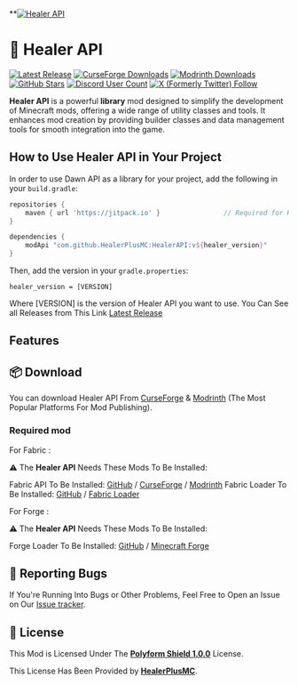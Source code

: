 **[![Healer API](https://HealerPlusMC.github.io/Projects/HealerAPI/Images/Healer%20API.jpeg)](https://HealerPlusMC.github.io/Index#Home)

# 🍉 Healer API


[![Latest Release](https://img.shields.io/github/release/HealerPlusMC/HealerAPI.svg)](https://github.com/HealerPlusMC/HealerAPI/releases/latest)
[![CurseForge Downloads](http://cf.way2muchnoise.eu/full_1170467_Downloads.svg)](https://www.curseforge.com/minecraft/mc-mods/healer-api)
[![Modrinth Downloads](https://img.shields.io/modrinth/dt/PQ0VHchN.svg?logoColor=00FF00&logo=modrinth&color=00FF00&style=flat-square&label=Downloads)](https://modrinth.com/mod/healer-api)
[![GitHub Stars](https://img.shields.io/github/stars/HealerPlusMC/HealerAPI.svg?style=flat-square)]()
[![Discord User Count](https://img.shields.io/discord/1329131954502893791.svg?logoColor=FFFFFF&logo=discord&color=7289DA&style=flat-square)](https://discord.gg/VVztDJgJ)
[![X (Formerly Twitter) Follow](https://img.shields.io/twitter/follow/HealerPlusMC)](https://twitter.com/@HealerPlusMC)


<b>Healer API</b> is a powerful <b>library</b> mod designed to simplify the development of Minecraft mods, offering a wide range of utility classes and tools.
It enhances mod creation by providing builder classes and data management tools for smooth integration into the game.


## How to Use Healer API in Your Project
In order to use Dawn API as a library for your project, add the following in your ``build.gradle``:
```gradle
repositories {
    maven { url 'https://jitpack.io' }                // Required for Healer API
}

dependencies {
    modApi "com.github.HealerPlusMC:HealerAPI:v${healer_version}"
}
```

Then, add the version in your ``gradle.properties``:
```properties
healer_version = [VERSION]
```
Where [VERSION] is the version of Healer API you want to use.
You Can See all Releases from This Link [Latest Release](https://github.com/HealerPlusMC/HealerAPI/releases/latest)

## Features



## 📦 Download
You can download Healer API From [CurseForge](https://www.curseforge.com/minecraft/mc-mods/healer-api) & [Modrinth](https://modrinth.com/mod/healer-api) (The Most Popular Platforms For Mod Publishing).

### Required mod

For Fabric :

⚠ The <b>Healer API</b> Needs These Mods To Be Installed:

Fabric API To Be Installed: [GitHub](https://github.com/FabricMC/fabric) / [CurseForge](https://www.curseforge.com/minecraft/mc-mods/fabric-api) / [Modrinth](https://modrinth.com/mod/fabric-api)
Fabric Loader To Be Installed: [GitHub](https://github.com/FabricMC/fabric-loader) / [Fabric Loader](https://fabricmc.net/use/installer/)

For Forge :

⚠ The <b>Healer API</b> Needs These Mods To Be Installed:

Forge Loader To Be Installed: [GitHub](https://github.com/MinecraftForge/MinecraftForge) / [Minecraft Forge](https://files.minecraftforge.net/net/minecraftforge/forge/)

## 🐛 Reporting Bugs

If You're Running Into Bugs or Other Problems, Feel Free to Open an Issue on Our [Issue tracker](https://github.com/HealerPlusMC/HealerAPI/issues).

## 📜 License

This Mod is Licensed Under The <b>[Polyform Shield 1.0.0](LICENSE.md)</b> License.

This License Has Been Provided by <b>[HealerPlusMC](https://github.com/HealerPlusMC)</b>.